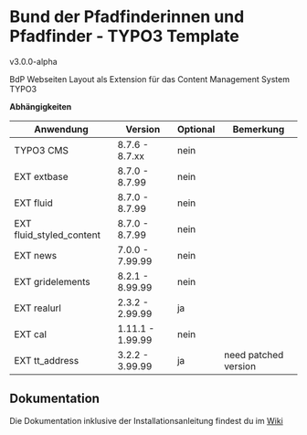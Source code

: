 #  Bund der Pfadfinderinnen und Pfadfinder - TYPO3 Template

v3.0.0-alpha

BdP Webseiten Layout als Extension für das Content Management System TYPO3

**Abhängigkeiten**

| Anwendung                 | Version           | Optional | Bemerkung | 
| ------------------------- | --------------    | -------- | --------- |
| TYPO3 CMS                 | 8.7.6 - 8.7.xx    | nein     |           |
| EXT extbase               | 8.7.0 - 8.7.99    | nein     |           |
| EXT fluid                 | 8.7.0 - 8.7.99    | nein     |           |
| EXT fluid_styled_content  | 8.7.0 - 8.7.99    | nein     |           |
| EXT news                  | 7.0.0 - 7.99.99   | nein     |           |
| EXT gridelements          | 8.2.1 - 8.99.99   | nein     |           |
| EXT realurl               | 2.3.2 - 2.99.99   | ja       |           |
| EXT cal                   | 1.11.1 - 1.99.99  | nein     |           |
| EXT tt_address            | 3.2.2 - 3.99.99   | ja       | need patched version |

## Dokumentation

Die Dokumentation inklusive der Installationsanleitung findest du im [Wiki](https://github.com/pfadfinden/bdp_template/wiki)
